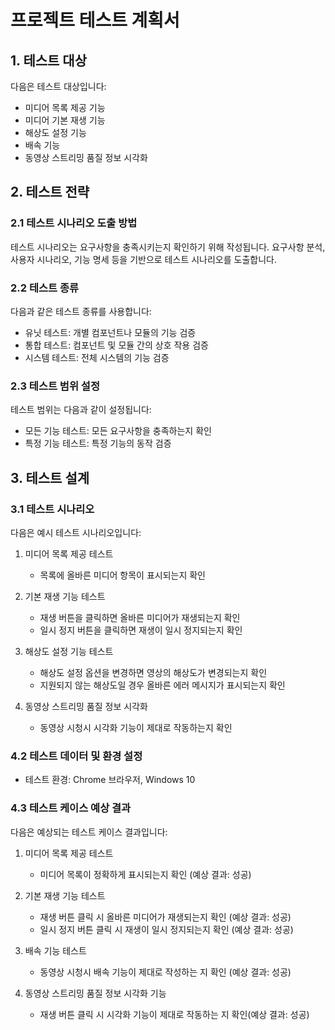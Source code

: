 # 프로젝트 테스트 계획서

## 1. 테스트 대상

다음은 테스트 대상입니다:

- 미디어 목록 제공 기능
- 미디어 기본 재생 기능
- 해상도 설정 기능
- 배속 기능
- 동영상 스트리밍 품질 정보 시각화

## 2. 테스트 전략

### 2.1 테스트 시나리오 도출 방법

테스트 시나리오는 요구사항을 충족시키는지 확인하기 위해 작성됩니다. 요구사항 분석, 사용자 시나리오, 기능 명세 등을 기반으로 테스트 시나리오를 도출합니다.

### 2.2 테스트 종류

다음과 같은 테스트 종류를 사용합니다:

- 유닛 테스트: 개별 컴포넌트나 모듈의 기능 검증
- 통합 테스트: 컴포넌트 및 모듈 간의 상호 작용 검증
- 시스템 테스트: 전체 시스템의 기능 검증

### 2.3 테스트 범위 설정

테스트 범위는 다음과 같이 설정됩니다:

- 모든 기능 테스트: 모든 요구사항을 충족하는지 확인
- 특정 기능 테스트: 특정 기능의 동작 검증

## 3. 테스트 설계

### 3.1 테스트 시나리오

다음은 예시 테스트 시나리오입니다:

1. 미디어 목록 제공 테스트

   - 목록에 올바른 미디어 항목이 표시되는지 확인

2. 기본 재생 기능 테스트

   - 재생 버튼을 클릭하면 올바른 미디어가 재생되는지 확인
   - 일시 정지 버튼을 클릭하면 재생이 일시 정지되는지 확인

3. 해상도 설정 기능 테스트

   - 해상도 설정 옵션을 변경하면 영상의 해상도가 변경되는지 확인
   - 지원되지 않는 해상도일 경우 올바른 에러 메시지가 표시되는지 확인

4. 동영상 스트리밍 품질 정보 시각화
   - 동영상 시청시 시각화 기능이 제대로 작동하는지 확인

### 4.2 테스트 데이터 및 환경 설정

- 테스트 환경: Chrome 브라우저, Windows 10

### 4.3 테스트 케이스 예상 결과

다음은 예상되는 테스트 케이스 결과입니다:

1. 미디어 목록 제공 테스트

   - 미디어 목록이 정확하게 표시되는지 확인 (예상 결과: 성공)

2. 기본 재생 기능 테스트

   - 재생 버튼 클릭 시 올바른 미디어가 재생되는지 확인 (예상 결과: 성공)
   - 일시 정지 버튼 클릭 시 재생이 일시 정지되는지 확인 (예상 결과: 성공)

3. 배속 기능 테스트

   - 동영상 시청시 배속 기능이 제대로 작성하는 지 확인 (예상 결과: 성공)

4. 동영상 스트리밍 품질 정보 시각화 기능
   - 재생 버튼 클릭 시 시각화 기능이 제대로 작동하는 지 확인(예상 결과: 성공)

